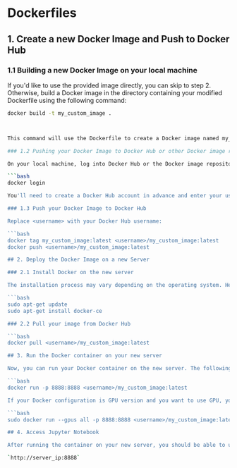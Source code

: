 # Dockerfiles

## 1. Create a new Docker Image and Push to Docker Hub

### 1.1 Building a new Docker Image on your local machine

If you'd like to use the provided image directly, you can skip to step 2. Otherwise, build a Docker image in the directory containing your modified Dockerfile using the following command:

```bash
docker build -t my_custom_image .



This command will use the Dockerfile to create a Docker image named my_custom_image.

### 1.2 Pushing your Docker Image to Docker Hub or other Docker image repositories

On your local machine, log into Docker Hub or the Docker image repository of your choice. For example, if you choose Docker Hub, use the following command to log in:

```bash
docker login

You'll need to create a Docker Hub account in advance and enter your username and password.

### 1.3 Push your Docker Image to Docker Hub

Replace <username> with your Docker Hub username:

```bash
docker tag my_custom_image:latest <username>/my_custom_image:latest
docker push <username>/my_custom_image:latest

## 2. Deploy the Docker Image on a new Server

### 2.1 Install Docker on the new server

The installation process may vary depending on the operating system. Here are the basic commands to install Docker on Ubuntu:

```bash
sudo apt-get update
sudo apt-get install docker-ce

### 2.2 Pull your image from Docker Hub

```bash
docker pull <username>/my_custom_image:latest

## 3. Run the Docker container on your new server

Now, you can run your Docker container on the new server. The following command will run your container and map port 8888 of the server to port 8888 of the container:

```bash
docker run -p 8888:8888 <username>/my_custom_image:latest

If your Docker configuration is GPU version and you want to use GPU, you need to run the following command:

```bash
sudo docker run --gpus all -p 8888:8888 <username>/my_custom_image:latest

## 4. Access Jupyter Notebook

After running the container on your new server, you should be able to use Jupyter Notebook by accessing port 8888 on your server. If your server's IP address is 'server_ip', you can enter the following address into your web browser:

`http://server_ip:8888`








